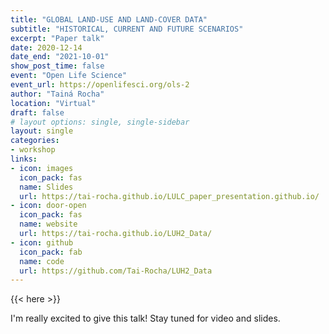 ```yaml
---
title: "GLOBAL LAND-USE AND LAND-COVER DATA"
subtitle: "HISTORICAL, CURRENT AND FUTURE SCENARIOS"
excerpt: "Paper talk"
date: 2020-12-14
date_end: "2021-10-01"
show_post_time: false
event: "Open Life Science"
event_url: https://openlifesci.org/ols-2
author: "Tainá Rocha"
location: "Virtual"
draft: false
# layout options: single, single-sidebar
layout: single
categories:
- workshop
links:
- icon: images
  icon_pack: fas
  name: Slides
  url: https://tai-rocha.github.io/LULC_paper_presentation.github.io/
- icon: door-open
  icon_pack: fas
  name: website
  url: https://tai-rocha.github.io/LUH2_Data/
- icon: github
  icon_pack: fab
  name: code
  url: https://github.com/Tai-Rocha/LUH2_Data
---
```


{{< here >}}

I'm really excited to give this talk! Stay tuned for video and slides.
